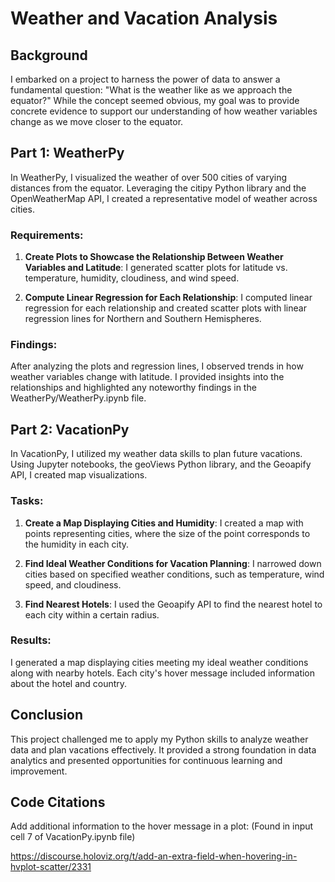 # Weather and Vacation Analysis

## Background

I embarked on a project to harness the power of data to answer a fundamental question: "What is the weather like as we approach the equator?" While the concept seemed obvious, my goal was to provide concrete evidence to support our understanding of how weather variables change as we move closer to the equator.

## Part 1: WeatherPy

In WeatherPy, I visualized the weather of over 500 cities of varying distances from the equator. Leveraging the citipy Python library and the OpenWeatherMap API, I created a representative model of weather across cities.

### Requirements:

1. **Create Plots to Showcase the Relationship Between Weather Variables and Latitude**: I generated scatter plots for latitude vs. temperature, humidity, cloudiness, and wind speed.
   
2. **Compute Linear Regression for Each Relationship**: I computed linear regression for each relationship and created scatter plots with linear regression lines for Northern and Southern Hemispheres.

### Findings:

After analyzing the plots and regression lines, I observed trends in how weather variables change with latitude. I provided insights into the relationships and highlighted any noteworthy findings in the WeatherPy/WeatherPy.ipynb file.

## Part 2: VacationPy

In VacationPy, I utilized my weather data skills to plan future vacations. Using Jupyter notebooks, the geoViews Python library, and the Geoapify API, I created map visualizations.

### Tasks:

1. **Create a Map Displaying Cities and Humidity**: I created a map with points representing cities, where the size of the point corresponds to the humidity in each city.

2. **Find Ideal Weather Conditions for Vacation Planning**: I narrowed down cities based on specified weather conditions, such as temperature, wind speed, and cloudiness.

3. **Find Nearest Hotels**: I used the Geoapify API to find the nearest hotel to each city within a certain radius.

### Results:

I generated a map displaying cities meeting my ideal weather conditions along with nearby hotels. Each city's hover message included information about the hotel and country.

## Conclusion

This project challenged me to apply my Python skills to analyze weather data and plan vacations effectively. It provided a strong foundation in data analytics and presented opportunities for continuous learning and improvement.

## Code Citations

Add additional information to the hover message in a plot:
(Found in input cell 7 of VacationPy.ipynb file)

https://discourse.holoviz.org/t/add-an-extra-field-when-hovering-in-hvplot-scatter/2331
